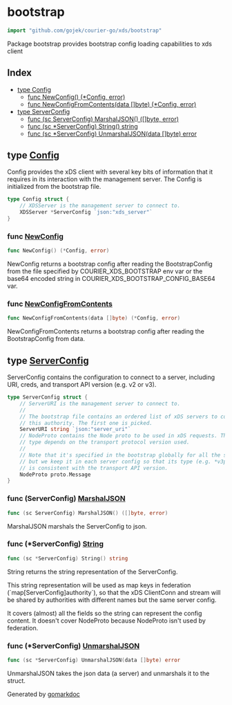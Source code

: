 <!-- Code generated by gomarkdoc. DO NOT EDIT -->

# bootstrap

```go
import "github.com/gojek/courier-go/xds/bootstrap"
```

Package bootstrap provides bootstrap config loading capabilities to xds client

## Index

- [type Config](#Config)
  - [func NewConfig\(\) \(\*Config, error\)](#NewConfig)
  - [func NewConfigFromContents\(data \[\]byte\) \(\*Config, error\)](#NewConfigFromContents)
- [type ServerConfig](#ServerConfig)
  - [func \(sc ServerConfig\) MarshalJSON\(\) \(\[\]byte, error\)](#ServerConfig.MarshalJSON)
  - [func \(sc \*ServerConfig\) String\(\) string](#ServerConfig.String)
  - [func \(sc \*ServerConfig\) UnmarshalJSON\(data \[\]byte\) error](#ServerConfig.UnmarshalJSON)


<a name="Config"></a>
## type [Config](https://github.com/gojek/courier-go/blob/main/xds/bootstrap/bootstrap.go#L55-L58)

Config provides the xDS client with several key bits of information that it requires in its interaction with the management server. The Config is initialized from the bootstrap file.

```go
type Config struct {
    // XDSServer is the management server to connect to.
    XDSServer *ServerConfig `json:"xds_server"`
}
```

<a name="NewConfig"></a>
### func [NewConfig](https://github.com/gojek/courier-go/blob/main/xds/bootstrap/bootstrap.go#L63)

```go
func NewConfig() (*Config, error)
```

NewConfig returns a bootstrap config after reading the BootstrapConfig from the file specified by COURIER\_XDS\_BOOTSTRAP env var or the base64 encoded string in COURIER\_XDS\_BOOTSTRAP\_CONFIG\_BASE64 var.

<a name="NewConfigFromContents"></a>
### func [NewConfigFromContents](https://github.com/gojek/courier-go/blob/main/xds/bootstrap/bootstrap.go#L73)

```go
func NewConfigFromContents(data []byte) (*Config, error)
```

NewConfigFromContents returns a bootstrap config after reading the BootstrapConfig from data.

<a name="ServerConfig"></a>
## type [ServerConfig](https://github.com/gojek/courier-go/blob/main/xds/bootstrap/bootstrap.go#L95-L108)

ServerConfig contains the configuration to connect to a server, including URI, creds, and transport API version \(e.g. v2 or v3\).

```go
type ServerConfig struct {
    // ServerURI is the management server to connect to.
    //
    // The bootstrap file contains an ordered list of xDS servers to contact for
    // this authority. The first one is picked.
    ServerURI string `json:"server_uri"`
    // NodeProto contains the Node proto to be used in xDS requests. The actual
    // type depends on the transport protocol version used.
    //
    // Note that it's specified in the bootstrap globally for all the servers,
    // but we keep it in each server config so that its type (e.g. *v3pb.Node)
    // is consistent with the transport API version.
    NodeProto proto.Message
}
```

<a name="ServerConfig.MarshalJSON"></a>
### func \(ServerConfig\) [MarshalJSON](https://github.com/gojek/courier-go/blob/main/xds/bootstrap/bootstrap.go#L124)

```go
func (sc ServerConfig) MarshalJSON() ([]byte, error)
```

MarshalJSON marshals the ServerConfig to json.

<a name="ServerConfig.String"></a>
### func \(\*ServerConfig\) [String](https://github.com/gojek/courier-go/blob/main/xds/bootstrap/bootstrap.go#L119)

```go
func (sc *ServerConfig) String() string
```

String returns the string representation of the ServerConfig.

This string representation will be used as map keys in federation \(\`map\[ServerConfig\]authority\`\), so that the xDS ClientConn and stream will be shared by authorities with different names but the same server config.

It covers \(almost\) all the fields so the string can represent the config content. It doesn't cover NodeProto because NodeProto isn't used by federation.

<a name="ServerConfig.UnmarshalJSON"></a>
### func \(\*ServerConfig\) [UnmarshalJSON](https://github.com/gojek/courier-go/blob/main/xds/bootstrap/bootstrap.go#L135)

```go
func (sc *ServerConfig) UnmarshalJSON(data []byte) error
```

UnmarshalJSON takes the json data \(a server\) and unmarshals it to the struct.

Generated by [gomarkdoc](https://github.com/princjef/gomarkdoc)
